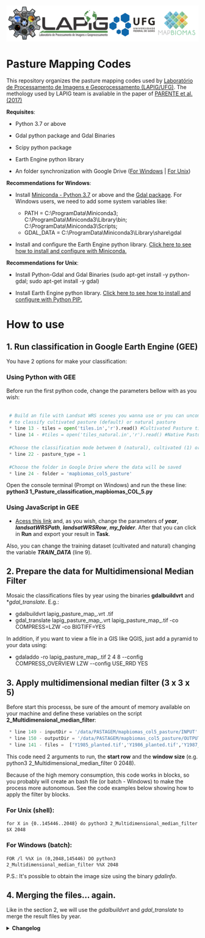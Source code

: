 ![Vinícius Mesquita](Logo_v2.png)

# Pasture Mapping Codes

This repository organizes the pasture mapping codes used by [Laboratório de Processamento de Imagens e Geoprocessamento (LAPIG/UFG)](https://www.lapig.iesa.ufg.br/). The methology used by LAPIG team is avaliable in the paper of [PARENTE et al. (2017)](https://www.sciencedirect.com/science/article/pii/S0034425719303207) 

**Requisites**:

  * Python 3.7 or above
  
  * Gdal python package and Gdal Binaries
  
  * Scipy python package
  
  * Earth Engine python library
  
  * An folder synchronization with Google Drive ([For Windows](https://www.google.com/drive/download/) | [For Unix](https://github.com/odeke-em/drive))
  
  **Recommendations for Windows**: 
   * Install [Miniconda - Python 3.7](https://docs.conda.io/en/latest/miniconda.html) or above and the [Gdal package](https://anaconda.org/conda-forge/gdal). For Windows users, we need to add some system variables like:
      
      * PATH =  C:\ProgramData\Miniconda3; C:\ProgramData\Miniconda3\Library\bin; C:\ProgramData\Miniconda3\Scripts;
      * GDAL_DATA = C:\ProgramData\Miniconda3\Library\share\gdal
   
   * Install and configure the Earth Engine python library. [Click here to see how to install and configure with Miniconda.](https://developers.google.com/earth-engine/guides/python_install )
  
  **Recommendations for Unix**:
  
   * Install Python-Gdal and Gdal Binaries (sudo apt-get install -y python-gdal; sudo apt-get install -y gdal)
    
   * Install Earth Engine python library. [Click here to see how to install and configure with Python PIP.](https://developers.google.com/earth-engine/guides/python_install )   

# How to use

## 1. Run classification in Google Earth Engine (GEE)

You have 2 options for make your classification:

### Using Python with GEE

Before run the first python code, change the parameters bellow with as you wish:
```python

 # Build an file with Landsat WRS scenes you wanna use or you can uncomment the tiles used
 # to classify cultivated pasture (default) or natural pasture 
 * line 13 - tiles = open('tiles.in','r').read() #Cultivated Pasture tiles
 * line 14 - #tiles = open('tiles_natural.in','r').read() #Native Pasture tiles
 
 #Choose the classification mode between 0 (natural), cultivated (1) or any (None). P.S.: "Any" considers all the pasture samples as one. 
 * line 22 - pasture_type = 1
 
 #Choose the folder in Google Drive where the data will be saved
 * line 24 - folder = 'mapbiomas_col5_pasture'
```
Open the console terminal (Prompt on Windows) and run the these line: **python3 1_Pasture_classification_mapbiomas_COL_5.py**

### Using JavaScript in GEE
* [Acess this link](https://code.earthengine.google.com/0c97565dcb06e343589451d08c3a4816) and, as you wish, change the parameters of ***year***, ***landsatWRSPath***, ***landsatWRSRow***, ***my_folder***. After that you can click in **Run** and export your result in **Task**.

Also, you can change the training dataset (cultivated and natural) changing the variable ***TRAIN_DATA*** (line 9).

## 2. Prepare the data for Multidimensional Median Filter

Mosaic the classifications files by year using the binaries **gdalbuildvrt** and **gdal_translate*. E.g.:

 * gdalbuildvrt lapig_pasture_map_<year xxxx>.vrt *_<year xxxx>_*.tif
 * gdal_translate lapig_pasture_map_<year xxxx>.vrt lapig_pasture_map_<year xxxx>.tif -co COMPRESS=LZW -co BIGTIFF=YES

In addition, if you want to view a file in a GIS like QGIS, just add a pyramid to your data using:

 * gdaladdo -ro lapig_pasture_map_<year xxxx>.tif 2 4 8 --config COMPRESS_OVERVIEW LZW --config USE_RRD YES
 
## 3. Apply multidimensional median filter (3 x 3 x 5)

Before start this processs, be sure of the amount of memory available on your machine and define these variables on the script **2_Multidimensional_median_filter**:

```python
 * line 149 - inputDir = '/data/PASTAGEM/mapbiomas_col5_pasture/INPUT'
 * line 150 - outputDir = '/data/PASTAGEM/mapbiomas_col5_pasture/OUTPUT'
 * line 141 - files =  ['Y1985_planted.tif','Y1986_planted.tif','Y1987_planted.tif','Y1988_planted.tif','Y1989_planted.tif','Y1990_planted.tif','Y1991_planted.tif','Y1992_planted.tif','Y1993_planted.t if','Y1994_planted.tif','Y1995_planted.tif','Y1996_planted.tif','Y1997_planted.tif','Y1998_planted.tif','Y1999_planted.tif','Y2000_planted.tif','Y2001_planted.tif','Y2002_plante d.tif','Y2003_planted.tif','Y2004_planted.tif','Y2005_planted.tif','Y2006_planted.tif','Y2007_planted.tif','Y2008_planted.tif','Y2009_planted.tif','Y2010_planted.tif','Y2011_pla nted.tif','Y2012_planted.tif','Y2013_planted.tif','Y2014_planted.tif','Y2015_planted.tif','Y2016_planted.tif','Y2017_planted.tif','Y2018_planted.tif','Y2019_planted.tif']
```

This code need 2 arguments to run, the **start row** and the **window size** (e.g. python3 2_Multidimensional_median_filter 0 2048).

Because of the high memory consumption, this code works in blocks, so you probably will create an bash file (or batch - Windows) to make the process more autonomous. See the code examples below showing how to apply the filter by blocks.

### For Unix (shell):
```shell
for X in {0..145446..2048} do python3 2_Multidimensional_median_filter $X 2048
```

### For Windows (batch):
``` dos
FOR /l %%X in (0,2048,145446) DO python3 2_Multidimensional_median_filter %%X 2048
```

P.S.: It's possible to obtain the image size using the binary *gdalinfo*.

## 4. Merging the files... again.

Like in the section 2, we will use the *gdalbuildvrt* and *gdal_translate* to merge the result files by year.


<details>
<summary> <b>Changelog</b> </summary>
<p>

* Version 1.0 released (Github version)

</p>
</details>

